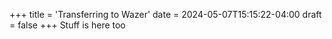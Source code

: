 +++
title = 'Transferring to Wazer'
date = 2024-05-07T15:15:22-04:00
draft = false
+++
Stuff is here too
